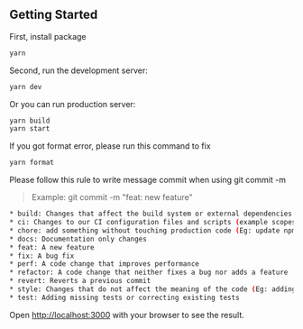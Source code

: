 ## Getting Started

First, install package

```bash
yarn
```

Second, run the development server:

```bash
yarn dev
```

Or you can run production server:
```bash
yarn build
yarn start
```

If you got format error, please run this command to fix
```bash
yarn format
```

Please follow this rule to write message commit when using git commit -m
> Example: git commit -m "feat: new feature"

```bash
* build: Changes that affect the build system or external dependencies (example scopes: gulp, broccoli, npm)
* ci: Changes to our CI configuration files and scripts (example scopes: Gitlab CI, Circle, BrowserStack, SauceLabs)
* chore: add something without touching production code (Eg: update npm dependencies)
* docs: Documentation only changes
* feat: A new feature
* fix: A bug fix
* perf: A code change that improves performance
* refactor: A code change that neither fixes a bug nor adds a feature
* revert: Reverts a previous commit
* style: Changes that do not affect the meaning of the code (Eg: adding white-space, formatting, missing semi-colons, etc)
* test: Adding missing tests or correcting existing tests
```
Open [http://localhost:3000](http://localhost:3000) with your browser to see the result.
